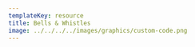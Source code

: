 ```yaml
---
templateKey: resource
title: Bells & Whistles
image: ../../../../images/graphics/custom-code.png
---
```

